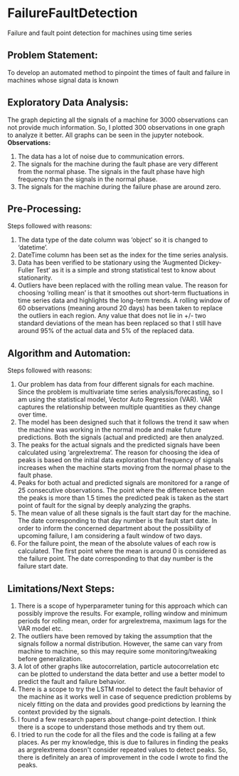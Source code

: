 # FailureFaultDetection
Failure and fault point detection for machines using time series

## Problem Statement:
To develop an automated method to pinpoint the times of fault and failure in machines whose signal data is known

## Exploratory Data Analysis:
The graph depicting all the signals of a machine for 3000 observations can not provide much information. So, I plotted 300 observations in one graph to analyze it better. All graphs can be seen in the jupyter notebook.
<B>Observations:</B>
1. The data has a lot of noise due to communication errors.
2. The signals for the machine during the fault phase are very different from the normal phase. The signals in the fault phase have high frequency than the signals in the normal
phase.
3. The signals for the machine during the failure phase are around zero.

## Pre-Processing:
Steps followed with reasons:
1. The data type of the date column was ‘object’ so it is changed to ‘datetime’.
2. DateTime column has been set as the index for the time series analysis.
3. Data has been verified to be stationary using the ‘Augmented Dickey-Fuller Test’ as it is a simple and strong statistical test to know about stationarity.
4. Outliers have been replaced with the rolling mean value. The reason for choosing ‘rolling mean’ is that it smoothes out short-term fluctuations in time series data and highlights
the long-term trends. A rolling window of 60 observations (meaning around 20 days) has been taken to replace the outliers in each region. Any value that does not lie in +/- two
standard deviations of the mean has been replaced so that I still have around 95% of the actual data and 5% of the replaced data.

## Algorithm and Automation:
Steps followed with reasons:
1. Our problem has data from four different signals for each machine. Since the problem is multivariate time series analysis/forecasting, so I am using the statistical model, Vector Auto Regression (VAR). VAR captures the relationship between multiple quantities as
they change over time.
2. The model has been designed such that it follows the trend it saw when the machine was working in the normal mode and make future predictions. Both the signals (actual
and predicted) are then analyzed.
3. The peaks for the actual signals and the predicted signals have been calculated using ‘argrelextrema’. The reason for choosing the idea of peaks is based on the initial data
exploration that frequency of signals increases when the machine starts moving from the normal phase to the fault phase.
4. Peaks for both actual and predicted signals are monitored for a range of 25 consecutive observations. The point where the difference between the peaks is more than 1.5 times
the predicted peak is taken as the start point of fault for the signal by deeply analyzing the graphs.
5. The mean value of all these signals is the fault start day for the machine. The date corresponding to that day number is the fault start date. In order to inform the concerned
department about the possibility of upcoming failure, I am considering a fault window of two days.
6. For the failure point, the mean of the absolute values of each row is calculated. The first point where the mean is around 0 is considered as the failure point. The date
corresponding to that day number is the failure start date.

## Limitations/Next Steps:
1. There is a scope of hyperparameter tuning for this approach which can possibly improve the results. For example, rolling window and minimum periods for rolling mean, order for
argrelextrema, maximum lags for the VAR model etc.
2. The outliers have been removed by taking the assumption that the signals follow a normal distribution. However, the same can vary from machine to machine, so this may
require some monitoring/tweaking before generalization.
3. A lot of other graphs like autocorrelation, particle autocorrelation etc can be plotted to understand the data better and use a better model to predict the fault and failure
behavior.
4. There is a scope to try the LSTM model to detect the fault behavior of the machine as it works well in case of sequence prediction problems by nicely fitting on the data and
provides good predictions by learning the context provided by the signals.
5. I found a few research papers about change-point detection. I think there is a scope to understand those methods and try them out.
6. I tried to run the code for all the files and the code is failing at a few places. As per my knowledge, this is due to failures in finding the peaks as argrelextrema doesn't consider
repeated values to detect peaks. So, there is definitely an area of improvement in the code I wrote to find the peaks.
